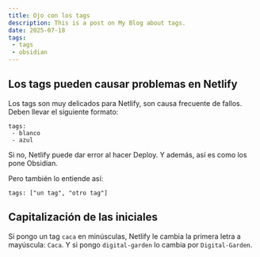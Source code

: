 ```yaml
---
title: Ojo con los tags
description: This is a post on My Blog about tags.
date: 2025-07-18
tags: 
 - tags
 - obsidian
---
```


## Los tags pueden causar problemas en Netlify

Los tags son muy delicados para Netlify, son causa frecuente de fallos. Deben llevar el siguiente formato:

```
tags: 
 - blanco
 - azul
```
Si no, Netlify puede dar error al hacer Deploy. Y además, así es como los pone Obsidian.

Pero también lo entiende así:

```
tags: ["un tag", "otro tag"]
```

## Capitalización de las iniciales

Si pongo un tag `caca` en minúsculas, Netlify le cambia la primera letra a mayúscula: `Caca`. Y si pongo `digital-garden` lo cambia por `Digital-Garden`.
